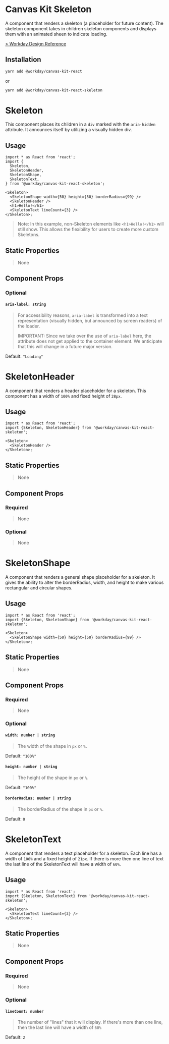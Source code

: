 # Canvas Kit Skeleton

A component that renders a skeleton (a placeholder for future content). The skeleton component takes
in children skeleton components and displays them with an animated sheen to indicate loading.

[> Workday Design Reference](https://design.workday.com/components/indicators/skeleton-loader)

## Installation

```sh
yarn add @workday/canvas-kit-react
```

or

```sh
yarn add @workday/canvas-kit-react-skeleton
```

# Skeleton

This component places its children in a `div` marked with the `aria-hidden` attribute. It announces
itself by utilizing a visually hidden div.

## Usage

```tsx
import * as React from 'react';
import {
  Skeleton,
  SkeletonHeader,
  SkeletonShape,
  SkeletonText,
} from '@workday/canvas-kit-react-skeleton';

<Skeleton>
  <SkeletonShape width={50} height={50} borderRadius={99} />
  <SkeletonHeader />
  <h1>Hello!</h1>
  <SkeletonText lineCount={3} />
</Skeleton>;
```

> Note: In this example, non-Skeleton elements like `<h1>Hello!</h1>` will still show. This allows
> the flexibility for users to create more custom Skeletons.

## Static Properties

> None

## Component Props

### Optional

#### `aria-label: string`

> For accessibility reasons, `aria-label` is transformed into a text representation (visually
> hidden, but announced by screen readers) of the loader.
>
> IMPORTANT: Since we take over the use of `aria-label` here, the attribute does not get applied to
> the container element. We anticipate that this will change in a future major version.

Default: `"Loading"`

# SkeletonHeader

A component that renders a header placeholder for a skeleton. This component has a width of `100%`
and fixed height of `28px`.

## Usage

```tsx
import * as React from 'react';
import {Skeleton, SkeletonHeader} from '@workday/canvas-kit-react-skeleton';

<Skeleton>
  <SkeletonHeader />
</Skeleton>;
```

## Static Properties

> None

## Component Props

### Required

> None

### Optional

> None

# SkeletonShape

A component that renders a general shape placeholder for a skeleton. It gives the ability to alter
the borderRadius, width, and height to make various rectangular and circular shapes.

## Usage

```tsx
import * as React from 'react';
import {Skeleton, SkeletonShape} from '@workday/canvas-kit-react-skeleton';

<Skeleton>
  <SkeletonShape width={50} height={50} borderRadius={99} />
</Skeleton>;
```

## Static Properties

> None

## Component Props

### Required

> None

### Optional

#### `width: number | string`

> The width of the shape in `px` or `%`.

Default: `"100%"`

#### `height: number | string`

> The height of the shape in `px` or `%`.

Default: `"100%"`

#### `borderRadius: number | string`

> The borderRadius of the shape in `px` or `%`.

Default: `0`

# SkeletonText

A component that renders a text placeholder for a skeleton. Each line has a width of `100%` and a
fixed height of `21px`. If there is more then one line of text the last line of the SkeletonText
will have a width of `60%`.

## Usage

```tsx
import * as React from 'react';
import {Skeleton, SkeletonText} from '@workday/canvas-kit-react-skeleton';

<Skeleton>
  <SkeletonText lineCount={3} />
</Skeleton>;
```

## Static Properties

> None

## Component Props

### Required

> None

### Optional

#### `lineCount: number`

> The number of "lines" that it will display. If there's more than one line, then the last line will
> have a width of `60%`

Default: `2`
